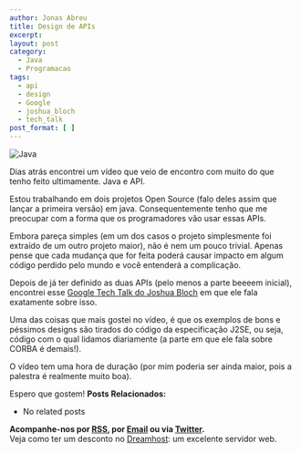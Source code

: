 ```yaml
---
author: Jonas Abreu
title: Design de APIs
excerpt:
layout: post
category:
  - Java
  - Programacao
tags:
  - api
  - design
  - Google
  - joshua_bloch
  - tech_talk
post_format: [ ]
---
```

![Java][1]

Dias atrás encontrei um vídeo que veio de encontro com muito do que tenho feito ultimamente. Java e API. 

Estou trabalhando em dois projetos Open Source (falo deles assim que lançar a primeira versão) em java. Consequentemente tenho que me preocupar com a forma que os programadores vão usar essas APIs. 

Embora pareça simples (em um dos casos o projeto simplesmente foi extraído de um outro projeto maior), não é nem um pouco trivial. Apenas pense que cada mudança que for feita poderá causar impacto em algum código perdido pelo mundo e você entenderá a complicação.

Depois de já ter definido as duas APIs (pelo menos a parte beeeem inicial), encontrei esse [Google Tech Talk do Joshua Bloch][2] em que ele fala exatamente sobre isso.

Uma das coisas que mais gostei no vídeo, é que os exemplos de bons e péssimos designs são tirados do código da especificação J2SE, ou seja, código com o qual lidamos diariamente (a parte em que ele fala sobre CORBA é demais!).

O vídeo tem uma hora de duração (por mim poderia ser ainda maior, pois a palestra é realmente muito boa).

Espero que gostem! 
**Posts Relacionados:** 
*   No related posts









**Acompanhe-nos por [ RSS][4], por [Email][5] ou via [Twitter][6].**  
Veja como ter um desconto no [Dreamhost][7]: um excelente servidor web.

 [1]: http://vidageek.net/wp-content/uploads/2008/08/cachacajava.thumbnail.jpg
 [2]: http://video.google.com/videoplay?docid=-3733345136856180693
 [3]: https://twitter.com/share
 [4]: http://feeds.feedburner.com/VidaGeek
 [5]: http://feedburner.google.com/fb/a/mailverify?uri=VidaGeek&loc=pt_BR
 [6]: http://twitter.com/blogvidageek
 [7]: http://vidageek.net/dreamhost/
